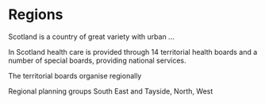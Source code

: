 # Regions #

Scotland is a country of great variety with urban ...

In Scotland health care is provided through 14 territorial health boards and a number of special boards, providing national services.



The territorial boards organise regionally 

Regional planning groups
South East and Tayside,
North,
West
